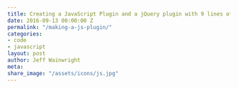 ```yaml
---
title: Creating a JavaScript Plugin and a jQuery plugin with 9 lines of code
date: 2016-09-13 00:00:00 Z
permalink: "/making-a-js-plugin/"
categories:
- code
- javascript
layout: post
author: Jeff Wainwright
meta: 
share_image: "/assets/icons/js.jpg"
---
```


